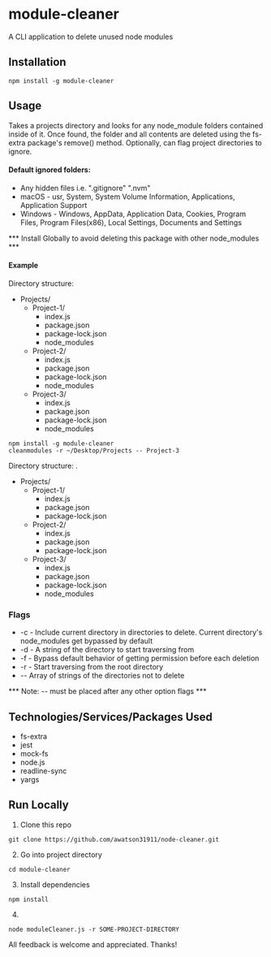 # module-cleaner
A CLI application to delete unused node modules

## Installation
```node
npm install -g module-cleaner
```

## Usage
Takes a projects directory and looks for any node_module folders contained inside of it. Once found, the folder and all contents are deleted using the fs-extra package's remove() method. Optionally, can flag project directories to ignore.

#### Default ignored folders:
   - Any hidden files i.e. ".gitignore" ".nvm"
   - macOS - usr, System, System Volume Information, Applications, Application Support
   - Windows - Windows,  AppData, Application Data, Cookies, Program Files, Program Files(x86), 		Local Settings, Documents and Settings

*** Install Globally to avoid deleting this package with other node_modules ***

#### Example
Directory structure:
 *  Projects/
    * Project-1/
      * index.js
      * package.json
      * package-lock.json
      * node_modules
    * Project-2/
      * index.js
      * package.json
      * package-lock.json
      * node_modules
    * Project-3/
      * index.js
      * package.json
      * package-lock.json
      * node_modules

```node
npm install -g module-cleaner
cleanmodules -r ~/Desktop/Projects -- Project-3 
```

Directory structure:
.
 *  Projects/
    * Project-1/
      * index.js
      * package.json
      * package-lock.json
    * Project-2/
      * index.js
      * package.json
      * package-lock.json
    * Project-3/
      * index.js
      * package.json
      * package-lock.json
      * node_modules

### Flags
- -c - Include current directory in directories to delete. Current directory's node_modules get bypassed by default
- -d - A string of the directory to start traversing from 
- -f - Bypass default behavior of getting permission before each deletion
- -r - Start traversing from the root directory
- -- Array of strings of the directories not to delete

*** Note: -- must be placed after any other option flags ***


## Technologies/Services/Packages Used
- fs-extra
- jest
- mock-fs
- node.js
- readline-sync
- yargs


## Run Locally
1) Clone this repo
```node
git clone https://github.com/awatson31911/node-cleaner.git
```
2) Go into project directory
```node
cd module-cleaner
```
3) Install dependencies
```node
npm install
```
4) 
```node
node moduleCleaner.js -r SOME-PROJECT-DIRECTORY
```

All feedback is welcome and appreciated. Thanks!
